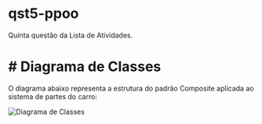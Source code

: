 # qst5-ppoo
Quinta questão da Lista de Atividades.

# # Diagrama de Classes

O diagrama abaixo representa a estrutura do padrão Composite aplicada ao sistema de partes do carro:

![Diagrama de Classes](diagrama%20de%20classes/DiagramadeClasses.png)
